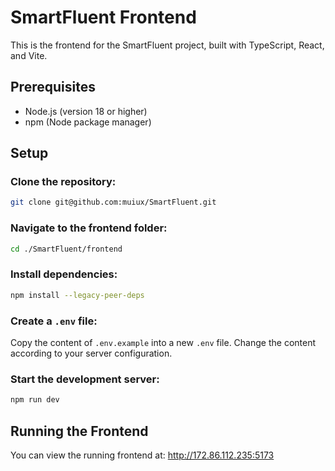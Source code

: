 # SmartFluent Frontend

This is the frontend for the SmartFluent project, built with TypeScript, React, and Vite.

## Prerequisites

- Node.js (version 18 or higher)
- npm (Node package manager)

## Setup

### Clone the repository:

```bash
git clone git@github.com:muiux/SmartFluent.git
```

### Navigate to the frontend folder:

```bash
cd ./SmartFluent/frontend
```

### Install dependencies:

```bash
npm install --legacy-peer-deps
```

### Create a `.env` file:

Copy the content of `.env.example` into a new `.env` file. Change the content according to your server configuration.

### Start the development server:

```bash
npm run dev
```

## Running the Frontend

You can view the running frontend at: http://172.86.112.235:5173